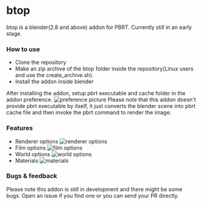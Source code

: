 # btop

btop is a blender(2.8 and above) addon for PBRT.
Currently still in an early stage.

### How to use

  - Clone the repository
  - Make an zip archive of the btop folder inside the repository(Linux users and use the create_archive.sh).
  - Install the addon inside blender

After installing the addon, setup pbrt executable and cache folder in the addon preference.
![preference picture](https://github.com/joeyskeys/btop/tree/master/resources/preference.png)
Please note that this addon doesn't provide pbrt executable by itself, it just converts the blender scene into pbrt cache file and then invoke the pbrt command to render the image.

### Features
  - Renderer options
  ![renderer options](https://github.com/joeyskeys/btop/tree/master/resources/renderer_option.png)
  - Film options
  ![film options](https://github.com/joeyskeys/btop/tree/master/resources/film_option.png)
  - World options
  ![world options](https://github.com/joeyskeys/btop/tree/master/resources/world_option.png)
  - Materials
  ![materials](https://github.com/joeyskeys/btop/tree/master/resources/material.png)

### Bugs & feedback
Please note this addon is still in development and there might be some bugs. Open an issue if you find one or you can send your PR directly.